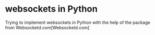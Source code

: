 # websockets in Python

Trying to implement websockets in Python with the help of the package from Websocketd.com[Websocketd.com]
